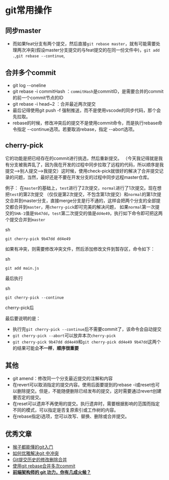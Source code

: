 # git常用操作[](https://justin3go.com/博客/2022/04git常用操作#git常用操作)

## 同步master[](https://justin3go.com/博客/2022/04git常用操作#同步master)

- 而如果feat分支有两个提交，然后直接`git rebase master`，就有可能需要处理两次冲突(假设master分支提交的与feat提交的在同一份文件中)，`git add .`,`git rebase --continue`,

## 合并多个commit[](https://justin3go.com/博客/2022/04git常用操作#合并多个commit)

- git log --oneline
- git rebase -i commitHash ：`commitHash`是commitID，是需要合并的commit的前一个commit节点的ID
- git rebase -i head~2 ：合并最近两次提交
- 最后记得使用git push -f 强制推送，而不是使用vscode的同步代码，那个会先拉取。
- rebase的时候，修改冲突后的提交不是使用commit命令，而是执行rebase命令指定 --continue选项。若要取消rebase，指定 --abort选项。

## cherry-pick[](https://justin3go.com/博客/2022/04git常用操作#cherry-pick)

它的功能是把已经存在的commit进行挑选，然后重新提交。 （今天我记得就是我有分支被我弄乱了，因为我在开发的过程中同步拉取了远程的代码，所以顺序是我提交-->别人提交-->我提交）这时候，使用check-pick就很好的解决了合并提交记录的问题，当然，最好还是不要在开发分支的过程中同步远程master仓库。

例子： 在`master`的基础上，`test`进行了2次提交，`normal`进行了1次提交。现在想把`test`的第2次提交 （仅仅是第2次提交，不包含第1次提交）和`normal`的第1次提交合并到master分支，直接merge分支是行不通的，这样会把两个分支的全部提交都合并到`master`，用`cherry-pick`即可完美的解决问题， 如果`normal`第一次提交的`SHA-1`值是`9b47dd`，`test`第二次提交的值是`dd4e49`，执行如下命令即可把这两个提交合并到`master`

sh

```
git cherry-pick 9b47dd dd4e49
```

如果有冲突，则需要修改冲突文件，然后添加修改文件到暂存区，命令如下：

sh

```
git add main.js
```

最后执行

sh

```
git cherry-pick --continue
```

cherry-pick后

最后要说明的是：

- 执行完`git cherry-pick --continue`后不需要commit了，该命令会自动提交
- `git cherry-pick --abort`可以放弃本次`cherry-pick`
- `git cherry-pick 9b47dd dd4e49`和`git cherry-pick dd4e49 9b47dd`这两个的结果可能会**不一样**，**顺序很重要**

## 其他[](https://justin3go.com/博客/2022/04git常用操作#其他)

- git amend：修改同一个分支最近提交的注解和内容
- 在revert可以取消指定的提交内容。使用后面要提到的rebase -i或reset也可以删除提交。但是，不能随便删除已经发布的提交，这时需要通过revert创建要否定的提交。
- 在reset可以遗弃不再使用的提交。执行遗弃时，需要根据影响的范围而指定不同的模式，可以指定是否复原索引或工作树的内容。
- 在rebase指定i选项，您可以改写、替换、删除或合并提交。

## 优秀文章[](https://justin3go.com/博客/2022/04git常用操作#优秀文章)

- [猴子都能懂的git入门](https://backlog.com/git-tutorial/cn/stepup/stepup1_5.html)
- [如何优雅解决git 中冲突](https://juejin.cn/post/7064134612129644558)
- [Git提交历史的修改删除合并](https://juejin.cn/post/6844903521993621511)
- [使用git rebase合并多次commit](https://juejin.cn/post/6844903600976576519)
- **[前端架构师的 git 功力，你有几成火候？](https://juejin.cn/post/7024043015794589727)**